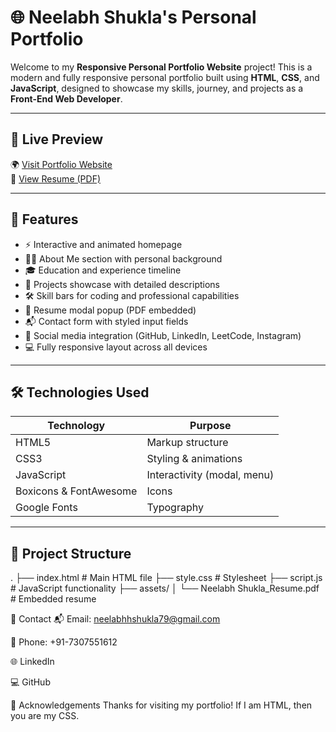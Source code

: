 # 🌐 Neelabh Shukla's Personal Portfolio

Welcome to my **Responsive Personal Portfolio Website** project! This is a modern and fully responsive personal portfolio built using **HTML**, **CSS**, and **JavaScript**, designed to showcase my skills, journey, and projects as a **Front-End Web Developer**.

---

## 🚀 Live Preview

🌍 [Visit Portfolio Website](#)  
📄 [View Resume (PDF)](assets/Neelabh%20Shukla_Resume.pdf)

---

## 📌 Features

- ⚡ Interactive and animated homepage
- 🧑‍💼 About Me section with personal background
- 🎓 Education and experience timeline
- 💼 Projects showcase with detailed descriptions
- 🛠️ Skill bars for coding and professional capabilities
- 📄 Resume modal popup (PDF embedded)
- 📬 Contact form with styled input fields
- 🦾 Social media integration (GitHub, LinkedIn, LeetCode, Instagram)
- 💻 Fully responsive layout across all devices

---

## 🛠️ Technologies Used

| Technology | Purpose |
|------------|---------|
| HTML5      | Markup structure |
| CSS3       | Styling & animations |
| JavaScript | Interactivity (modal, menu) |
| Boxicons & FontAwesome | Icons |
| Google Fonts | Typography |

---

## 📁 Project Structure

.
├── index.html # Main HTML file
├── style.css # Stylesheet
├── script.js # JavaScript functionality
├── assets/
│ └── Neelabh Shukla_Resume.pdf # Embedded resume

📧 Contact
📬 Email: neelabhhshukla79@gmail.com

📱 Phone: +91-7307551612

🌐 LinkedIn

💻 GitHub

🙏 Acknowledgements
Thanks for visiting my portfolio!
If I am HTML, then you are my CSS.